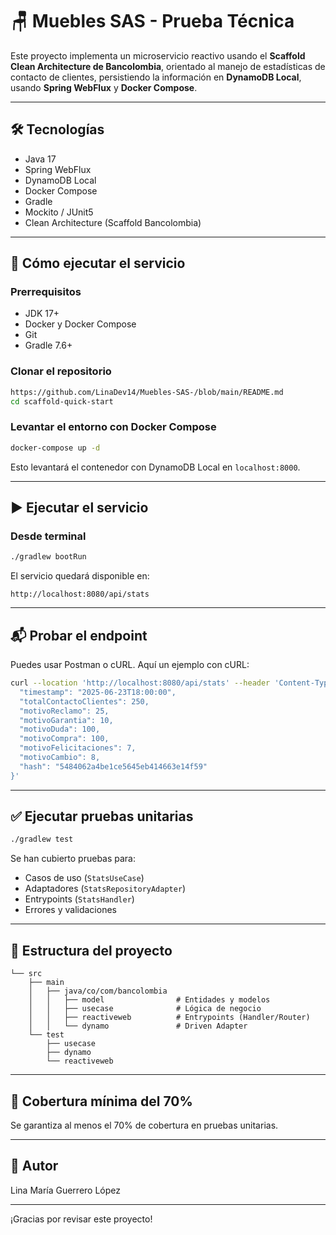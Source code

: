 # 🪑 Muebles SAS - Prueba Técnica

Este proyecto implementa un microservicio reactivo usando el **Scaffold Clean Architecture de Bancolombia**, orientado al manejo de estadísticas de contacto de clientes, persistiendo la información en **DynamoDB Local**, usando **Spring WebFlux** y **Docker Compose**.

---

## 🛠️ Tecnologías

- Java 17
- Spring WebFlux
- DynamoDB Local
- Docker Compose
- Gradle
- Mockito / JUnit5
- Clean Architecture (Scaffold Bancolombia)

---

## 🚀 Cómo ejecutar el servicio

### Prerrequisitos

- JDK 17+
- Docker y Docker Compose
- Git
- Gradle 7.6+

### Clonar el repositorio

```bash
https://github.com/LinaDev14/Muebles-SAS-/blob/main/README.md
cd scaffold-quick-start
```

### Levantar el entorno con Docker Compose

```bash
docker-compose up -d
```

Esto levantará el contenedor con DynamoDB Local en `localhost:8000`.

---

## ▶️ Ejecutar el servicio

### Desde terminal

```bash
./gradlew bootRun
```

El servicio quedará disponible en:

```
http://localhost:8080/api/stats
```

---

## 📬 Probar el endpoint

Puedes usar Postman o cURL. Aquí un ejemplo con cURL:

```bash
curl --location 'http://localhost:8080/api/stats' --header 'Content-Type: application/json' --data '{
  "timestamp": "2025-06-23T18:00:00",
  "totalContactoClientes": 250,
  "motivoReclamo": 25,
  "motivoGarantia": 10,
  "motivoDuda": 100,
  "motivoCompra": 100,
  "motivoFelicitaciones": 7,
  "motivoCambio": 8,
  "hash": "5484062a4be1ce5645eb414663e14f59"
}'
```

---

## ✅ Ejecutar pruebas unitarias

```bash
./gradlew test
```

Se han cubierto pruebas para:

- Casos de uso (`StatsUseCase`)
- Adaptadores (`StatsRepositoryAdapter`)
- Entrypoints (`StatsHandler`)
- Errores y validaciones

---

## 📂 Estructura del proyecto

```
└── src
    ├── main
    │   ├── java/co/com/bancolombia
    │   │   ├── model                # Entidades y modelos
    │   │   ├── usecase              # Lógica de negocio
    │   │   ├── reactiveweb          # Entrypoints (Handler/Router)
    │   │   └── dynamo               # Driven Adapter
    └── test
        ├── usecase
        ├── dynamo
        └── reactiveweb
```

---

## 🧪 Cobertura mínima del 70%

Se garantiza al menos el 70% de cobertura en pruebas unitarias.

---

## 🤝 Autor

Lina María Guerrero López

---

¡Gracias por revisar este proyecto!

